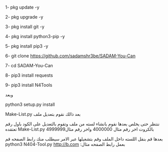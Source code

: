 1- pkg update -y

2- pkg upgrade -y

3- pkg install git -y

4- pkg install python3-pip -y

5- pkg install pip3 -y

6- git clone https://github.com/sadamshr3be/SADAM-You-Can

7- cd SADAM-You-Can

8- pip3 install requests

9- pip3 install N4Tools

وبعد


python3 setup.py install


Make-List.py بعد ذالك نقوم بتعديل ملف


 ننتظر حتى يخلص بعدها نقوم بانشاء لسته من ملف 
وتقوم بالتعديل على الكود باول رقم تعتقده Make-List.py
بالكروت اخر رقم مثال 4000000 واخر رقم مثال4999999


 بعدها قم بنقل اللسته داخل الملف وقم بتشغيلها عبر الامر
سيطلب منك رابط الصفحه قم python3 N404-Tool.py
http://b.com :بعمل رابط الصفحه مثال
